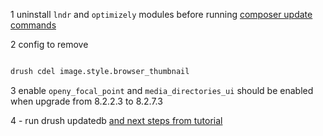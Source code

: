 

1 uninstall `lndr` and `optimizely` modules before running [composer update commands](https://github.com/ymcatwincities/openy/wiki/OpenY-upgrade-how-to-for-Developers#run-command-with-next-never-version--replace-new_version_here-with-the-version-you-are-upgrading-to-eg-8207-)

2 config to remove
```sh

drush cdel image.style.browser_thumbnail
```

3 enable `openy_focal_point` and `media_directories_ui` should be enabled when upgrade from 8.2.2.3 to 8.2.7.3

4 - run drush updatedb [and next steps from tutorial](https://github.com/ymcatwincities/openy/wiki/OpenY-upgrade-how-to-for-Developers#update-the-site)